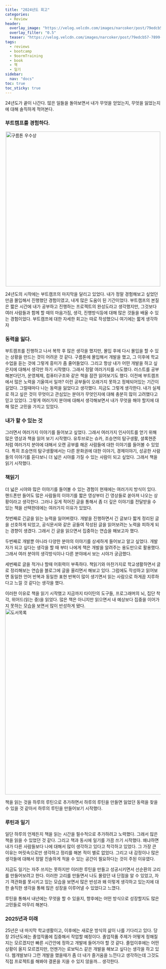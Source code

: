 ```yaml
---
title: "2024년도 회고"
categories:
  - Review
header:
  overlay_image: "https://velog.velcdn.com/images/narcoker/post/79edcb57-7899-49b7-8ad2-cfab1f2f2576/image.png"
  overlay_filter: "0.5"
  teaser: "https://velog.velcdn.com/images/narcoker/post/79edcb57-7899-49b7-8ad2-cfab1f2f2576/image.png"
tags:
  - reviews
  - bootcamp
  - 9oormTraining
  - book
  - 책
  - 일기
sidebar:
  nav: "docs"
toc: true
toc_sticky: true
---
```


24년도가 끝이 나간다. 많은 일들을 돌아보면서 내가 무엇을 얻었는지, 무엇을 잃었는지에 대해 솔직하게 적어본다.

### 부트캠프를 경험하다.

<img src="https://i.imgur.com/3uOPvrc.png" width="500px" alt="구름톤 우수상" style="display: block; margin: 0 auto;" />

24년도의 시작에는 부트캠프의 마지막을 달리고 있었다. 내가 정말 경험해보고 싶었던 만큼 몰입해서 진행했던 경험이였고, 내게 많은 도움이 된 기간이었다. 부트캠프의 본질은 짧은 시간에 내가 공부하고 진행하는 프로젝트의 완성도라고 생각했지만, 그것보다 여러 사람들과 함께 할 때의 마음가짐, 생각, 진행방식등에 대해 많은 것들을 배울 수 있는 경험이었다. 부트캠프에 대한 자세한 회고는 따로 작성했으니 여기에는 짧게 생각하자

### 동력을 잃다.

부트캠프를 진행하고 나서 복학 후 많은 생각을 했지만, 몰입 후에 다시 몰입을 할 수 있는 상황을 만드는 것이 어려운 것 같다. 구름톤에 몰입해서 개발을 했고, 그 이후에 학교 수업을 듣는 것에 그렇게 흥미가 좀 줄어들었다. 그리고 항상 내가 어떤 개발을 하고 싶은지에 대해서 생각만 하기 시작했다.
그래서 정말 여러가지를 시도했다. 러스트를 공부해본다던가, 운영체제, 컴퓨터구조와 같은 책을 잠깐 읽어보기도 했다. 이전에 부트캠프에서 많은 노력을 기울여서 일까? 이런 공부들이 오래가지 못하고 정체되어있는 기간이 길었다. 그럴때마다 나는 동력을 잃었다고 생각했다. 지금도 그렇게 생각한다. 내가 실제로 하고 싶은 것이 무엇이고 관심있는 분야가 무엇인지에 대해 충분히 많이 고려했다고 믿고 있었다.
그렇게 여러가지 분야에 대해서 생각해보면서 내가 무엇을 해야 할지에 대해 많은 고민을 가지고 있었다.

### 내가 할 수 있는 것

그러면서 여러가지 이야기를 들어보고 싶었다. 그래서 여러가지 인사이트를 얻기 위해 많은 영상과 책을 읽어 보기 시작했다. 유투브로는 슈카, 조승연의 탐구생활, 셜록현준 처럼 여러가지 분야에 대해서 오랜 공부를 해온 사람들에 대한 이야기를 들어볼 수 있었다. 특히 조승연의 탐구생활에서는 다른 문화권에 대한 이야기, 경제이야기, 성공한 사람들의 이야기를 듣다보니 더 넓은 시야를 가질 수 있는 사람이 되고 싶었다.
그래서 책을 읽기 시작했다.

### 책읽기

더 넓은 시야와 많은 이야기를 들어볼 수 있는 경험이 현재에는 여러가지 방식이 있다. 핸드폰만 들어도 많은 사람들의 이야기를 짧은 영상부터 긴 영상들로 쏟아져 나오는 상황이라고 생각한다. 그러나 길게 적어진 글을 통해서 좀 더 깊은 이야기를 전달받을 수 있는 책을 선택한데에는 여러가지 이유가 있었다.

첫번째로 긴글을 읽는 능력을 잃어버렸다. 개발을 진행하면서 긴 글보다 짧게 정리된 글을 선호하게 되었고, 공식문서와 같은 공들여 작성된 글을 읽어보려는 노력을 피하게 되는 경향이 생겼다. 그래서 긴 글을 읽으면서 집중하는 연습을 해보고자 했다.

두번째로 개발뿐 아니라 다양한 분야의 이야기를 상세하게 들어보고 알고 싶었다. 개발자가 되고 싶다는 생각을 할 때 부터 나에게 책은 개발을 알려주는 용도만으로 활용했다. 그래서 여러 분야의 생각방식이나 다른 분야에서 보는 시야가 궁금했다.

세번째로 글을 적거나 할때 어휘력이 부족하다. 책읽기와 마찬가지로 학교생활하면서 글로 정리해보는 연습을 블로그에 글을 올리면서 해보고 있다. 그럼에도 작성하고 읽어보면 동일한 언어 반복과 동일한 표현 반복이 많이 생기면서 읽는 사람으로 하게끔 지루하다고 느낄 것 같다는 생각을 했다.

이러한 이유로 책을 읽기 시작했고 지금까지 타이탄의 도구들, 프로그래머의 뇌, 집단 착각, 위어드(읽는 중)을 읽었다. 많은 책은 아니지만 읽으면서 내 예상보다 집중을 이어가지 못하는 모습을 보면서 많이 반성하게 됐다.  
<img src="https://i.imgur.com/uW5TaL3.png" width="600px" alt="도서목록" style="display: block; margin: 0 auto;" />

책을 읽는 것을 하루의 루틴으로 추가하면서 하루의 루틴을 만들면 잃었던 동력을 찾을 수 있을 것 같아서 하루의 루틴을 만들어보기 시작했다.

### 루틴과 일기

일단 하루의 언제든지 책을 읽는 시간을 필수적으로 추가하려고 노력했다. 그래서 많은 책을 읽을 수 있었던 것 같다. 그리고 책과 동시에 일기를 가끔 쓰기 시작했다. 왜냐하면 내가 다른 사람들보다 나에 대해서 많이 생각하고 있다고 착각하고 있었다. 그 가장 큰 이유는 머릿속으로만 생각하고 정리를 해본 적이 별로 없었다. 그리고 내 감정이나 많은 생각들에 대해서 정말 진솔하게 적을 수 있는 공간이 필요하다는 것이 주된 이유였다.

지금도 일기는 자주 쓰지는 못하지만 이러한 루틴을 만들고 성공시키면서 선순환의 고리를 만들어보려고 한다. 이러한 고리를 만들면서 나도 몰랐던 내 단점을 알 수 있었고, 자기 객관화를 못시키고 있는 모습을 보면서 많은 반성과 왜 이렇게 생각하고 있는지에 대한 솔직한 생각을 통해 많은 성장을 이루어낼 수 있었다고 느꼈다.

루틴을 통해서 내년에는 무엇을 할 수 있을지, 향후에는 어떤 방식으로 성장할지도 많은 고민들로 마무리 해본다.

### 2025년과 미래

25년은 내 마지막 학교생활이고, 이후에는 새로운 방식의 삶이 나를 기다리고 있다. 당장 25년도에는 졸업작품에 집중해서 작업할 예정이다. 졸업작품 주제가 어떻게 정해질지는 모르겠지만 빠른 시간안에 정하고 개발에 들어가야 할 것 같다. 졸업이후에는 어떤 상황이 올지 모르겠지만, 언젠가는 로보틱스 같은 개발을 해보고 싶다는 생각을 하고 있다. 웹개발보다 그런 개발을 했을때가 좀 더 내가 즐거움을 느낀다고 생각하는데 그것도 직접 프로젝트를 해봐야 결론을 지을 수 있지 않을까... 생각한다.
